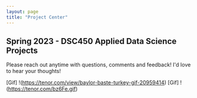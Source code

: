 ```yaml
--- 
layout: page
title: "Project Center"
---
```



## Spring 2023 - DSC450 Applied Data Science Projects

Please reach out anytime with questions, comments and feedback! I'd love to hear your thoughts!

[Gif] !(https://tenor.com/view/baylor-baste-turkey-gif-20959414)
[Gif] !(https://tenor.com/bz6Fe.gif)
